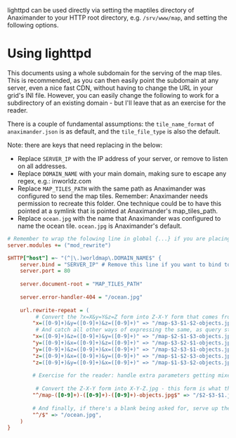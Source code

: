 lighttpd can be used directly via setting the maptiles directory of Anaximander to your HTTP root directory, e.g. `/srv/www/map`, and setting the following options.

# Using lighttpd
This documents using a whole subdomain for the serving of the map tiles.  This is recommended, as you can then easily point the subdomain at any server, even a nice fast CDN, without having to change the URL in your grid's INI file.  However, you can easily change the following to work for a subdirectory of an existing domain - but I'll leave that as an exercise for the reader.

There is a couple of fundamental assumptions: the `tile_name_format` of `anaximander.json` is as default, and the `tile_file_type` is also the default.

Note: there are keys that need replacing in the below:
* Replace `SERVER_IP` with the IP address of your server, or remove to listen on all addresses.
* Replace `DOMAIN_NAME` with your main domain, making sure to escape any regex, e.g.: inworldz\.com
* Replace `MAP_TILES_PATH` with the same path as Anaximander was configured to send the map tiles.  Remember: Anaximander needs permission to recreate this folder.  One technique could be to have this pointed at a symlink that is pointed at Anaximander's map_tiles_path.
* Replace `ocean.jpg` with the name that Anaximander was configured to name the ocean tile.  `ocean.jpg` is Anaximander's default.

```INI
# Remember to wrap the folowing line in global {...} if you are placing this in an included file.
server.modules += ("mod_rewrite")

$HTTP["host"] =~ "(^|\.)worldmap\.DOMAIN_NAME$" {
	server.bind = "SERVER_IP" # Remove this line if you want to bind to all addresses.
	server.port = 80
	
	server.document-root = "MAP_TILES_PATH"
	
	server.error-handler-404 = "/ocean.jpg"
	
	url.rewrite-repeat = (
		 # Convert the ?x=X&y=Y&z=Z form into Z-X-Y form that comes from... I'm not sure.
		"x=([0-9]+)&y=([0-9]+)&z=([0-9]+)" => "/map-$3-$1-$2-objects.jpg",
		 # And catch all other ways of expressing the same, as query strings can be listed in any order: "xzy", "yxz", "yzx", "zxy", "zyx"
		"x=([0-9]+)&z=([0-9]+)&y=([0-9]+)" => "/map-$2-$1-$3-objects.jpg",
		"y=([0-9]+)&x=([0-9]+)&z=([0-9]+)" => "/map-$3-$2-$1-objects.jpg",
		"y=([0-9]+)&z=([0-9]+)&x=([0-9]+)" => "/map-$2-$3-$1-objects.jpg",
		"z=([0-9]+)&x=([0-9]+)&y=([0-9]+)" => "/map-$1-$2-$3-objects.jpg",
		"z=([0-9]+)&y=([0-9]+)&x=([0-9]+)" => "/map-$1-$3-$2-objects.jpg",
		
		# Exercise for the reader: handle extra parameters getting mixed into the query string!
		
		 # Convert the Z-X-Y form into X-Y-Z.jpg - this form is what the viewer's world map goes looking for.
		"^/map-([0-9]+)-([0-9]+)-([0-9]+)-objects.jpg$" => "/$2-$3-$1.jpg",
		
		# And finally, if there's a blank being asked for, serve up the ocean.
		"^/$" => "/ocean.jpg",
	)
}
```
